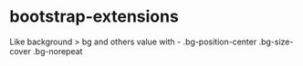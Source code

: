 # bootstrap-extensions

Like background > bg and others value with - 
.bg-position-center
.bg-size-cover
.bg-norepeat
